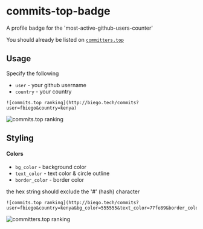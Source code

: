 # commits-top-badge
A profile badge for the 'most-active-github-users-counter'

You should already be listed on [`committers.top`](https://committers.top/)

## Usage
Specify the following
- `user` - your github username
- `country` - your country
```
![commits.top ranking](http://biego.tech/commits?user=fbiego&country=kenya)
```
![commits.top ranking](http://biego.tech/commits?user=fbiego&country=kenya)

## Styling
#### Colors
- `bg_color` - background color
- `text_color` - text color & circle outline
- `border_color` - border color

the hex string should exclude the '#' (hash) character
```
![commits.top ranking](http://biego.tech/commits?user=fbiego&country=kenya&bg_color=555555&text_color=77fe89&border_color=89452e)
```
![committers.top ranking](http://biego.tech/commits?user=fbiego&country=kenya&bg_color=555555&text_color=77fe89&border_color=89452e)


